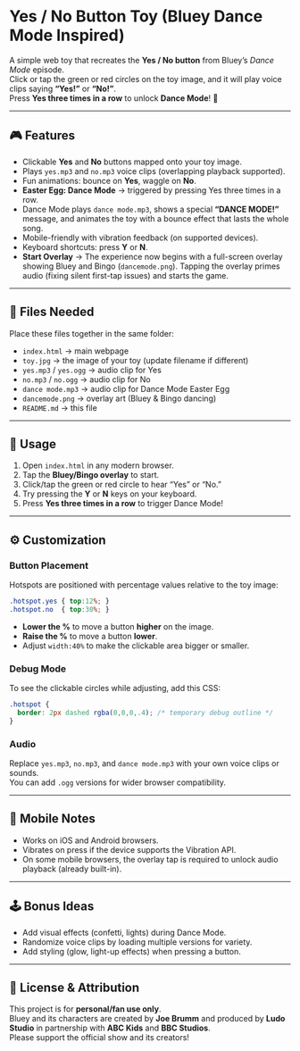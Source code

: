 # Yes / No Button Toy (Bluey Dance Mode Inspired)

A simple web toy that recreates the **Yes / No button** from Bluey’s *Dance Mode* episode.  
Click or tap the green or red circles on the toy image, and it will play voice clips saying **“Yes!”** or **“No!”**.  
Press **Yes three times in a row** to unlock **Dance Mode**! 🎉

---

## 🎮 Features
- Clickable **Yes** and **No** buttons mapped onto your toy image.
- Plays `yes.mp3` and `no.mp3` voice clips (overlapping playback supported).
- Fun animations: bounce on **Yes**, waggle on **No**.
- **Easter Egg: Dance Mode** → triggered by pressing Yes three times in a row.
- Dance Mode plays `dance mode.mp3`, shows a special **“DANCE MODE!”** message, and animates the toy with a bounce effect that lasts the whole song.
- Mobile-friendly with vibration feedback (on supported devices).
- Keyboard shortcuts: press **Y** or **N**.
- **Start Overlay** → The experience now begins with a full-screen overlay showing Bluey and Bingo (`dancemode.png`). Tapping the overlay primes audio (fixing silent first-tap issues) and starts the game.

---

## 📂 Files Needed
Place these files together in the same folder:
- `index.html` → main webpage
- `toy.jpg` → the image of your toy (update filename if different)
- `yes.mp3` / `yes.ogg` → audio clip for Yes
- `no.mp3` / `no.ogg` → audio clip for No
- `dance mode.mp3` → audio clip for Dance Mode Easter Egg
- `dancemode.png` → overlay art (Bluey & Bingo dancing)
- `README.md` → this file

---

## 🚀 Usage
1. Open `index.html` in any modern browser.
2. Tap the **Bluey/Bingo overlay** to start.
3. Click/tap the green or red circle to hear “Yes” or “No.”
4. Try pressing the **Y** or **N** keys on your keyboard.
5. Press **Yes three times in a row** to trigger Dance Mode!

---

## ⚙️ Customization

### Button Placement
Hotspots are positioned with percentage values relative to the toy image:
```css
.hotspot.yes { top:12%; }
.hotspot.no  { top:30%; }
```

- **Lower the %** to move a button **higher** on the image.
- **Raise the %** to move a button **lower**.
- Adjust `width:40%` to make the clickable area bigger or smaller.

### Debug Mode
To see the clickable circles while adjusting, add this CSS:
```css
.hotspot {
  border: 2px dashed rgba(0,0,0,.4); /* temporary debug outline */
}
```

### Audio
Replace `yes.mp3`, `no.mp3`, and `dance mode.mp3` with your own voice clips or sounds.  
You can add `.ogg` versions for wider browser compatibility.

---

## 📱 Mobile Notes
- Works on iOS and Android browsers.
- Vibrates on press if the device supports the Vibration API.
- On some mobile browsers, the overlay tap is required to unlock audio playback (already built-in).

---

## 🕹️ Bonus Ideas
- Add visual effects (confetti, lights) during Dance Mode.
- Randomize voice clips by loading multiple versions for variety.
- Add styling (glow, light-up effects) when pressing a button.

---

## 📜 License & Attribution
This project is for **personal/fan use only**.  
Bluey and its characters are created by **Joe Brumm** and produced by **Ludo Studio** in partnership with **ABC Kids** and **BBC Studios**.  
Please support the official show and its creators!  
